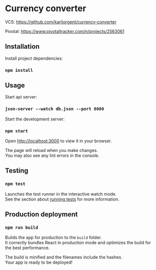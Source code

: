 # Currency converter
VCS: https://github.com/karljorgent/currency-converter

Pivotal: https://www.pivotaltracker.com/n/projects/2563061

## Installation

Install project dependencies:
### `npm install`

## Usage
Start api server:
### `json-server --watch db.json --port 8080`

Start the development server:
### `npm start`

Open [http://localhost:3000](http://localhost:3000) to view it in your browser.

The page will reload when you make changes.\
You may also see any lint errors in the console.

## Testing

### `npm test`

Launches the test runner in the interactive watch mode.\
See the section about [running tests](https://facebook.github.io/create-react-app/docs/running-tests) for more information.


## Production deployment
### `npm run build`

Builds the app for production to the `build` folder.\
It correctly bundles React in production mode and optimizes the build for the best performance.

The build is minified and the filenames include the hashes.\
Your app is ready to be deployed!